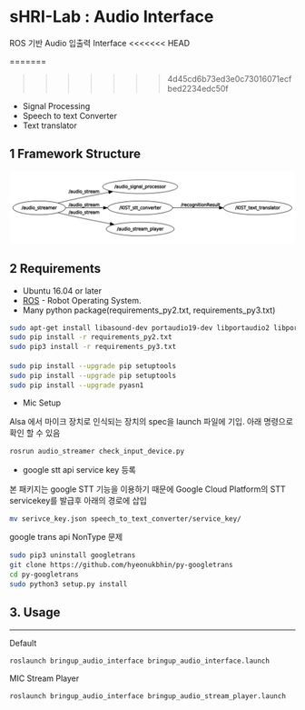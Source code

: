 sHRI-Lab : Audio Interface
===========================================================

ROS 기반 Audio 입출력 Interface
<<<<<<< HEAD

=======
>>>>>>> 4d45cd6b73ed3e0c73016071ecfbed2234edc50f
- Signal Processing
- Speech to text Converter
- Text translator

## 1 Framework Structure

![H/W Structure](./assets/images/audio_interface.png)

## 2 Requirements

-	Ubuntu 16.04 or later
-	[ROS](http://wiki.ros.org/) - Robot Operating System.
-	Many python package(requirements_py2.txt, requirements_py3.txt)
```bash
sudo apt-get install libasound-dev portaudio19-dev libportaudio2 libportaudiocpp0
sudo pip install -r requirements_py2.txt
sudo pip3 install -r requirements_py3.txt

sudo pip install --upgrade pip setuptools
sudo pip install --upgrade pip setuptools
sudo pip install --upgrade pyasn1
```
-   Mic Setup

Alsa 에서 마이크 장치로 인식되는 장치의 spec을 launch 파일에 기입.
아래 명령으로 확인 할 수 있음
```bash
rosrun audio_streamer check_input_device.py
```
-   google stt api service key 등록

본 패키지는 google STT 기능을 이용하기 때문에 Google Cloud Platform의 STT servicekey를 발급후 아래의 경로에 삽입

```bash
mv serivce_key.json speech_to_text_converter/service_key/
```

google trans api NonType 문제

```bash
sudo pip3 uninstall googletrans
git clone https://github.com/hyeonukbhin/py-googletrans
cd py-googletrans
sudo python3 setup.py install
```


## 3. Usage
--------

Default
```bash
roslaunch bringup_audio_interface bringup_audio_interface.launch
```

MIC Stream Player

```bash
roslaunch bringup_audio_interface bringup_audio_stream_player.launch
```
